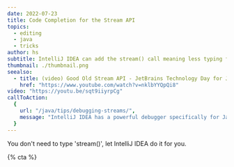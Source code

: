 ```yaml
---
date: 2022-07-23
title: Code Completion for the Stream API
topics:
  - editing
  - java
  - tricks
author: hs
subtitle: IntelliJ IDEA can add the stream() call meaning less typing for you.
thumbnail: ./thumbnail.png
seealso:
  - title: (video) Good Old Stream API - JetBrains Technology Day for Java
    href: "https://www.youtube.com/watch?v=nklbYYQpQi8"
video: "https://youtu.be/sqt9iiyrpCg"
callToAction:
  {
    url: "/java/tips/debugging-streams/",
    message: "IntelliJ IDEA has a powerful debugger specifically for Java Streams. Check it out!",
  }
---
```


You don't need to type 'stream()', let IntelliJ IDEA do it for you.

{% cta %}
